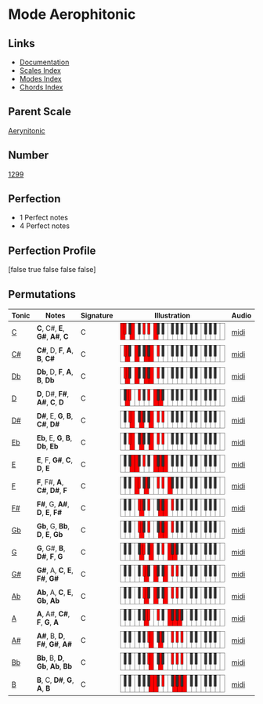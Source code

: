 # Mode Aerophitonic

## Links

- [Documentation](index.md)
- [Scales Index](Scales.md)
- [Modes Index](Modes.md)
- [Chords Index](Chords.md)

## Parent Scale

[Aerynitonic](ScaleAerynitonic.md)

## Number

[1299](https://ianring.com/musictheory/scales/1299)

## Perfection

- 1 Perfect notes
- 4 Perfect notes

## Perfection Profile

[false true false false false]

## Permutations

| Tonic | Notes | Signature | Illustration | Audio |
|-------|-------|-----------|--------------|-------|
| [C](ModeCNaturalAerophitonic.md) | **C**, C#, **E**, **G#**, **A#**, **C** | C | ![CNaturalAerophitonic](ModeCNaturalAerophitonic.png) | [midi](https://github.com/edipermadi/music/blob/main/docs/ModeCNaturalAerophitonic.mid?raw=true) |
| [C#](ModeCSharpAerophitonic.md) | **C#**, D, **F**, **A**, **B**, **C#** | C | ![CSharpAerophitonic](ModeCSharpAerophitonic.png) | [midi](https://github.com/edipermadi/music/blob/main/docs/ModeCSharpAerophitonic.mid?raw=true) |
| [Db](ModeDFlatAerophitonic.md) | **Db**, D, **F**, **A**, **B**, **Db** | C | ![DFlatAerophitonic](ModeDFlatAerophitonic.png) | [midi](https://github.com/edipermadi/music/blob/main/docs/ModeDFlatAerophitonic.mid?raw=true) |
| [D](ModeDNaturalAerophitonic.md) | **D**, D#, **F#**, **A#**, **C**, **D** | C | ![DNaturalAerophitonic](ModeDNaturalAerophitonic.png) | [midi](https://github.com/edipermadi/music/blob/main/docs/ModeDNaturalAerophitonic.mid?raw=true) |
| [D#](ModeDSharpAerophitonic.md) | **D#**, E, **G**, **B**, **C#**, **D#** | C | ![DSharpAerophitonic](ModeDSharpAerophitonic.png) | [midi](https://github.com/edipermadi/music/blob/main/docs/ModeDSharpAerophitonic.mid?raw=true) |
| [Eb](ModeEFlatAerophitonic.md) | **Eb**, E, **G**, **B**, **Db**, **Eb** | C | ![EFlatAerophitonic](ModeEFlatAerophitonic.png) | [midi](https://github.com/edipermadi/music/blob/main/docs/ModeEFlatAerophitonic.mid?raw=true) |
| [E](ModeENaturalAerophitonic.md) | **E**, F, **G#**, **C**, **D**, **E** | C | ![ENaturalAerophitonic](ModeENaturalAerophitonic.png) | [midi](https://github.com/edipermadi/music/blob/main/docs/ModeENaturalAerophitonic.mid?raw=true) |
| [F](ModeFNaturalAerophitonic.md) | **F**, F#, **A**, **C#**, **D#**, **F** | C | ![FNaturalAerophitonic](ModeFNaturalAerophitonic.png) | [midi](https://github.com/edipermadi/music/blob/main/docs/ModeFNaturalAerophitonic.mid?raw=true) |
| [F#](ModeFSharpAerophitonic.md) | **F#**, G, **A#**, **D**, **E**, **F#** | C | ![FSharpAerophitonic](ModeFSharpAerophitonic.png) | [midi](https://github.com/edipermadi/music/blob/main/docs/ModeFSharpAerophitonic.mid?raw=true) |
| [Gb](ModeGFlatAerophitonic.md) | **Gb**, G, **Bb**, **D**, **E**, **Gb** | C | ![GFlatAerophitonic](ModeGFlatAerophitonic.png) | [midi](https://github.com/edipermadi/music/blob/main/docs/ModeGFlatAerophitonic.mid?raw=true) |
| [G](ModeGNaturalAerophitonic.md) | **G**, G#, **B**, **D#**, **F**, **G** | C | ![GNaturalAerophitonic](ModeGNaturalAerophitonic.png) | [midi](https://github.com/edipermadi/music/blob/main/docs/ModeGNaturalAerophitonic.mid?raw=true) |
| [G#](ModeGSharpAerophitonic.md) | **G#**, A, **C**, **E**, **F#**, **G#** | C | ![GSharpAerophitonic](ModeGSharpAerophitonic.png) | [midi](https://github.com/edipermadi/music/blob/main/docs/ModeGSharpAerophitonic.mid?raw=true) |
| [Ab](ModeAFlatAerophitonic.md) | **Ab**, A, **C**, **E**, **Gb**, **Ab** | C | ![AFlatAerophitonic](ModeAFlatAerophitonic.png) | [midi](https://github.com/edipermadi/music/blob/main/docs/ModeAFlatAerophitonic.mid?raw=true) |
| [A](ModeANaturalAerophitonic.md) | **A**, A#, **C#**, **F**, **G**, **A** | C | ![ANaturalAerophitonic](ModeANaturalAerophitonic.png) | [midi](https://github.com/edipermadi/music/blob/main/docs/ModeANaturalAerophitonic.mid?raw=true) |
| [A#](ModeASharpAerophitonic.md) | **A#**, B, **D**, **F#**, **G#**, **A#** | C | ![ASharpAerophitonic](ModeASharpAerophitonic.png) | [midi](https://github.com/edipermadi/music/blob/main/docs/ModeASharpAerophitonic.mid?raw=true) |
| [Bb](ModeBFlatAerophitonic.md) | **Bb**, B, **D**, **Gb**, **Ab**, **Bb** | C | ![BFlatAerophitonic](ModeBFlatAerophitonic.png) | [midi](https://github.com/edipermadi/music/blob/main/docs/ModeBFlatAerophitonic.mid?raw=true) |
| [B](ModeBNaturalAerophitonic.md) | **B**, C, **D#**, **G**, **A**, **B** | C | ![BNaturalAerophitonic](ModeBNaturalAerophitonic.png) | [midi](https://github.com/edipermadi/music/blob/main/docs/ModeBNaturalAerophitonic.mid?raw=true) |
